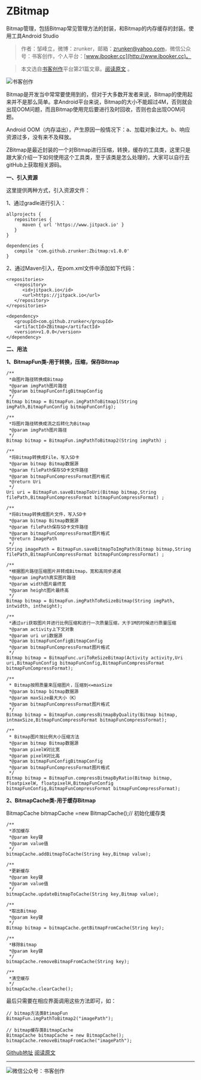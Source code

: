 # ZBitmap
Bitmap管理，包括Bitmap常见管理方法的封装，和Bitmap的内存缓存的封装。使用工具Android Studio

>作者：邹峰立，微博：zrunker，邮箱：zrunker@yahoo.com，微信公众号：书客创作，个人平台：[www.ibooker.cc](http://www.ibooker.cc)。

>本文选自[书客创作](http://www.ibooker.cc)平台第21篇文章。[阅读原文](http://www.ibooker.cc/article/21/detail) 。

![书客创作](http://upload-images.jianshu.io/upload_images/3480018-7b36898e0754caf0..jpg?imageMogr2/auto-orient/strip%7CimageView2/2/w/1240)

Bitmap是开发当中常常要使用到的，但对于大多数开发者来说，Bitmap的使用起来并不是那么简单。拿Android平台来说，Bitmap的大小不能超过4M，否则就会出现OOM问题，而且Bitmap使用完后要进行及时回收，否则也会出现OOM问题。

Android OOM（内存溢出），产生原因一般情况下：a、加载对象过大。b、响应资源过多，没有来不及释放。

ZBitmap是最近封装的一个对Bitmap进行压缩，转换，缓存的工具类，这里只是跟大家介绍一下如何使用这个工具类，至于该类是怎么处理的，大家可以自行去gitHub上获取相关源码。

**一、引入资源**

这里提供两种方式，引入资源文件：

1、通过gradle进行引入：

```
allprojects {
   repositories {
      maven { url 'https://www.jitpack.io' }
   }
}

dependencies {
   compile 'com.github.zrunker:Zbitmap:v1.0.0'
}
```
2、通过Maven引入，在pom.xml文件中添加如下代码：
```
<repositories>
   <repository>
      <id>jitpack.io</id>
      <url>https://jitpack.io</url>
   </repository>
</repositories>
```
```
<dependency>
   <groupId>com.github.zrunker</groupId>
   <artifactId>ZBitmap</artifactId>
   <version>v1.0.0</version>
</dependency>
```
**二、用法**

**1、BitmapFun类-用于转换，压缩，保存Bitmap**
```
/**
 *由图片路径转换成Bitmap
 *@param imgPath图片路径
 *@param bitmapFunConfigBitmapConfig
 */
Bitmap bitmap = BitmapFun.imgPathToBitmap1(String imgPath,BitmapFunConfig bitmapFunConfig);

/**
 *将图片路径转换成流之后转化为Bitmap
 *@param imgPath图片路径
 */
Bitmap bitmap = BitmapFun.imgPathToBitmap2(String imgPath) ;

/**
 *将Bitmap转换成File，写入SD卡
 *@param bitmap Bitmap数据源
 *@param filePath保存SD卡文件路径
 *@param bitmapFunCompressFormat图片格式
 *@return Uri
 */
Uri uri = BitmapFun.saveBitmapToUri(Bitmap bitmap,String filePath,BitmapFunCompressFormat bitmapFunCompressFormat) ;

/**
 *将Bitmap转换成图片文件，写入SD卡
 *@param bitmap Bitmap数据源
 *@param filePath保存SD卡文件路径
 *@param bitmapFunCompressFormat图片格式
 *@return ImagePath
 */
String imagePath = BitmapFun.saveBitmapToImgPath(Bitmap bitmap,String filePath,BitmapFunCompressFormat bitmapFunCompressFormat) ;

/**
 *根据图片路径压缩图片并转成Bitmap，宽和高同步递减
 *@param imgPath真实图片路径
 *@param width图片最终宽
 *@param height图片最终高
 */
Bitmap bitmap = BitmapFun.imgPathToReSizeBitmap(String imgPath, intwidth, intheight);

/**
 *通过uri获取图片并进行比例压缩和进行一次质量压缩，大于1M的时候进行质量压缩
 *@param activity上下文对象
 *@param uri uri数据源
 *@param bitmapFunConfigBitmapConfig
 *@param bitmapFunCompressFormat图片格式
 */
Bitmap bitmap = BitmapFunc.uriToReSizeBitmap(Activity activity,Uri uri,BitmapFunConfig bitmapFunConfig,BitmapFunCompressFormat bitmapFunCompressFormat);

/**
 * Bitmap按照质量来压缩图片，压缩到<=maxSize
 *@param bitmap bitmap数据源
 *@param maxSize最大大小（K）
 *@param bitmapFunCompressFormat图片格式
 */
Bitmap bitmap = BitmapFun.compressBitmapByQuality(Bitmap bitmap, intmaxSize,BitmapFunCompressFormat bitmapFunCompressFormat);

/**
 * Bitmap图片按比例大小压缩方法
 *@param bitmap Bitmap数据源
 *@param pixelW对比宽
 *@param pixelH对比高
 *@param bitmapFunConfigBitmapConfig
 *@param bitmapFunCompressFormat图片格式
 */
Bitmap bitmap = BitmapFun.compressBitmapByRatio(Bitmap bitmap, floatpixelW, floatpixelH,BitmapFunConfig bitmapFunConfig,BitmapFunCompressFormat bitmapFunCompressFormat);
```
**2、BitmapCache类-用于缓存Bitmap**

BitmapCache bitmapCache =new BitmapCache();// 初始化缓存类
```
/**
 *添加缓存
 *@param key键
 *@param value值
 */
bitmapCache.addBitmapToCache(String key,Bitmap value);

/**
 *更新缓存
 *@param key键
 *@param value值
 */
bitmapCache.updateBitmapToCache(String key,Bitmap value);

/**
 *取出Bitmap
 *@param key键
 */
Bitmap bitmap = bitmapCache.getBitmapFromCache(String key);

/**
 *移除Bitmap
 *@param key键
 */
bitmapCache.removeBitmapFromCache(String key);

/**
 *清空缓存
 */
bitmapCache.clearCache();
```
最后只需要在相应界面调用这些方法即可，如：
```
// bitmap方法类BtimapFun
BitmapFun.imgPathToBitmap2("imagePath");
        
// bitmap缓存类BitmapCache
BitmapCache bitmapCache = new BitmapCache();
bitmapCache.removeBitmapFromCache("imagePath");
```
[Github地址](https://github.com/zrunker/ZBitmap)
[阅读原文](http://www.ibooker.cc/article/21/detail)

----------
![微信公众号：书客创作](http://upload-images.jianshu.io/upload_images/3480018-02ad75034e28cdab..jpg?imageMogr2/auto-orient/strip%7CimageView2/2/w/1240)
